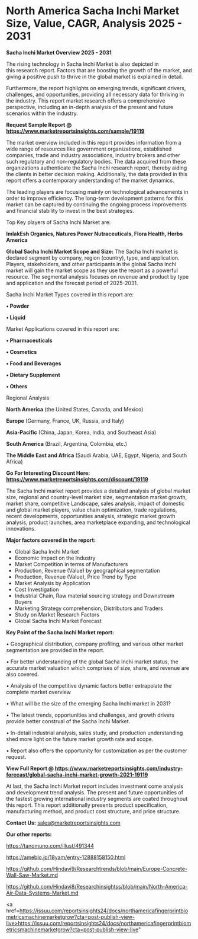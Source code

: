# North America Sacha Inchi Market Size, Value, CAGR, Analysis 2025 - 2031

<Strong> Sacha Inchi Market Overview 2025 - 2031</strong>

The rising technology in Sacha Inchi Market is also depicted in this research report. Factors that are boosting the growth of the market, and giving a positive push to thrive in the global market is explained in detail.

Furthermore, the report highlights on emerging trends, significant drivers, challenges, and opportunities, providing all necessary data for thriving in the industry. This report market research offers a comprehensive perspective, including an in-depth analysis of the present and future scenarios within the industry.

<strong>Request Sample Report @ <a href=https://www.marketreportsinsights.com/sample/19119>https://www.marketreportsinsights.com/sample/19119</a></strong>

The market overview included in this report provides information from a wide range of resources like government organizations, established companies, trade and industry associations, industry brokers and other such regulatory and non-regulatory bodies. The data acquired from these organizations authenticate the Sacha Inchi research report, thereby aiding the clients in better decision making. Additionally, the data provided in this report offers a contemporary understanding of the market dynamics.

The leading players are focusing mainly on technological advancements in order to improve efficiency. The long-term development patterns for this market can be captured by continuing the ongoing process improvements and financial stability to invest in the best strategies.

Top Key players of Sacha Inchi Market are:

<strong>ImlakEsh Organics, Natures Power Nutraceuticals, Flora Health, Herbs America</strong>

<strong><b>Global Sacha Inchi Market Scope and Size:</b></strong>
The Sacha Inchi market is declared segment by company, region (country), type, and application. Players, stakeholders, and other participants in the global Sacha Inchi market will gain the market scope as they use the report as a powerful resource. The segmental analysis focuses on revenue and product by type and application and the forecast period of 2025-2031.

Sacha Inchi Market Types covered in this report are:

<strong>• Powder

• Liquid</strong>

Market Applications covered in this report are:

<strong>• Pharmaceuticals

• Cosmetics

• Food and Beverages

• Dietary Supplement

• Others</strong> 

Regional Analysis

<strong>North America</strong> (the United States, Canada, and Mexico)

<strong>Europe</strong> (Germany, France, UK, Russia, and Italy)

<strong>Asia-Pacific</strong> (China, Japan, Korea, India, and Southeast Asia)

<strong>South America</strong> (Brazil, Argentina, Colombia, etc.)

<strong>The Middle East and Africa</strong> (Saudi Arabia, UAE, Egypt, Nigeria, and South Africa)

<strong>Go For Interesting Discount Here: <a href=https://www.marketreportsinsights.com/discount/19119>https://www.marketreportsinsights.com/discount/19119</a></strong>

The Sacha Inchi market report provides a detailed analysis of global market size, regional and country-level market size, segmentation market growth, market share, competitive Landscape, sales analysis, impact of domestic and global market players, value chain optimization, trade regulations, recent developments, opportunities analysis, strategic market growth analysis, product launches, area marketplace expanding, and technological innovations.

<strong><b>Major factors covered in the report:</b></strong>
<ul>
  <li>Global Sacha Inchi Market </li>
  <li>Economic Impact on the Industry</li>
  <li>Market Competition in terms of Manufacturers</li>
  <li>Production, Revenue (Value) by geographical segmentation</li>
  <li>Production, Revenue (Value), Price Trend by Type</li>
  <li>Market Analysis by Application</li>
  <li>Cost Investigation</li>
  <li>Industrial Chain, Raw material sourcing strategy and Downstream Buyers</li>
  <li>Marketing Strategy comprehension, Distributors and Traders</li>
  <li>Study on Market Research Factors</li>
  <li>Global Sacha Inchi Market Forecast</li>
</ul>

<strong><b>Key Point of the Sacha Inchi Market report:</b></strong>

• Geographical distribution, company profiling, and various other market segmentation are provided in the report.

• For better understanding of the global Sacha Inchi market status, the accurate market valuation which comprises of size, share, and revenue are also covered.

• Analysis of the competitive dynamic factors better extrapolate the complete market overview

• What will be the size of the emerging Sacha Inchi market in 2031?

• The latest trends, opportunities and challenges, and growth drivers provide better construal of the Sacha Inchi Market.

• In-detail industrial analysis, sales study, and production understanding shed more light on the future market growth rate and scope.

• Report also offers the opportunity for customization as per the customer request.

<strong><b>View Full Report @ <a href=https://www.marketreportsinsights.com/industry-forecast/global-sacha-inchi-market-growth-2021-19119>https://www.marketreportsinsights.com/industry-forecast/global-sacha-inchi-market-growth-2021-19119</a></b></strong>


At last, the Sacha Inchi Market report includes investment come analysis and development trend analysis. The present and future opportunities of the fastest growing international industry segments are coated throughout this report. This report additionally presents product specification, manufacturing method, and product cost structure, and price structure.

<strong>Contact Us:</strong>
sales@marketreportsinsights.com

<strong>Our other reports:</strong>

<a href=https://tanomuno.com/illust/491344>https://tanomuno.com/illust/491344</a>

<a href=https://ameblo.jp/18yam/entry-12888158150.html>https://ameblo.jp/18yam/entry-12888158150.html</a>

<a href=https://github.com/Hindavi9/Researchtrends/blob/main/Europe-Concrete-Wall-Saw-Market.md>https://github.com/Hindavi9/Researchtrends/blob/main/Europe-Concrete-Wall-Saw-Market.md</a>

<a href=https://github.com/Hindavi8/Researchinsightss/blob/main/North-America-Air-Data-Systems-Market.md>https://github.com/Hindavi8/Researchinsightss/blob/main/North-America-Air-Data-Systems-Market.md</a>

<a href=https://issuu.com/reportsinsights24/docs/northamericafingerprintbiometricsmachinemarketgrow?cta=post-publish-view-live>https://issuu.com/reportsinsights24/docs/northamericafingerprintbiometricsmachinemarketgrow?cta=post-publish-view-live</a>"
